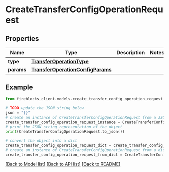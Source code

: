 # CreateTransferConfigOperationRequest


## Properties

Name | Type | Description | Notes
------------ | ------------- | ------------- | -------------
**type** | [**TransferOperationType**](TransferOperationType.md) |  | 
**params** | [**TransferOperationConfigParams**](TransferOperationConfigParams.md) |  | 

## Example

```python
from fireblocks_client.models.create_transfer_config_operation_request import CreateTransferConfigOperationRequest

# TODO update the JSON string below
json = "{}"
# create an instance of CreateTransferConfigOperationRequest from a JSON string
create_transfer_config_operation_request_instance = CreateTransferConfigOperationRequest.from_json(json)
# print the JSON string representation of the object
print(CreateTransferConfigOperationRequest.to_json())

# convert the object into a dict
create_transfer_config_operation_request_dict = create_transfer_config_operation_request_instance.to_dict()
# create an instance of CreateTransferConfigOperationRequest from a dict
create_transfer_config_operation_request_from_dict = CreateTransferConfigOperationRequest.from_dict(create_transfer_config_operation_request_dict)
```
[[Back to Model list]](../README.md#documentation-for-models) [[Back to API list]](../README.md#documentation-for-api-endpoints) [[Back to README]](../README.md)


